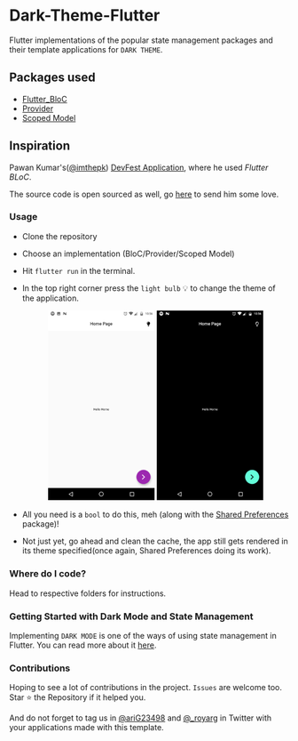 # Dark-Theme-Flutter

Flutter implementations of the popular state management packages and their template applications for `DARK THEME`.

## Packages used

  * [Flutter_BloC](https://pub.dev/packages/flutter_bloc)
  * [Provider](https://pub.dev/packages/provider)
  * [Scoped Model](https://pub.dev/packages/scoped_model)

## Inspiration

Pawan Kumar's([@imthepk](https://twitter.com/imthepk)) [DevFest Application](https://www.youtube.com/playlist?list=PLR2qQy0Zxs_Vju3tKnYgzbAhywHHPuDjQ), where he used *Flutter BLoC*.<br>

The source code is open sourced as well, go [here](https://github.com/iampawan/DevfestTutorialApp/tree/dev%23ch2) to send him some love.<br>

### Usage

  * Clone the repository

  * Choose an implementation (BloC/Provider/Scoped Model)

  * Hit `flutter run` in the terminal.

  * In the top right corner press the `light bulb` :bulb: to change the theme of the application.

    <div id = "screenshots" align = "middle">
        <img src = "./assets/Light.png" alt = "Home Page" width = 40%>
        <img src = "./assets/Dark.png" alt = "Another Page" width = 40%>
    </div>

  * All you need is a `bool` to do this, meh (along with the [Shared Preferences](https://pub.dev/packages/shared_preferences) package)!

  * Not just yet, go ahead and clean the cache, the app still gets rendered in its theme specified(once again, Shared Preferences doing its work).

### Where do I code?

Head to respective folders for instructions.

### Getting Started with Dark Mode and State Management

Implementing `DARK MODE` is one of the ways of using state management in Flutter. You can read more about it [here](https://flutter.dev/docs/development/data-and-backend/state-mgmt/intro).

### Contributions

Hoping to see a lot of contributions in the project. `Issues` are welcome too. Star :star: the Repository if it helped you.

And do not forget to tag us in [@ariG23498](https://twitter.com/ariG23498) and [@_royarg](https://twitter.com/_royarg) in Twitter with your applications made with this template.
